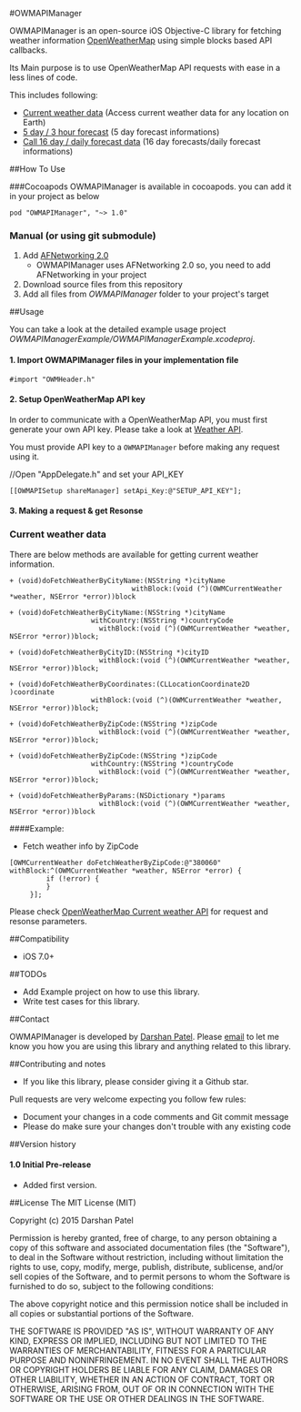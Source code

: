 #OWMAPIManager

OWMAPIManager is an open-source iOS Objective-C library for fetching weather information [OpenWeatherMap][1] using simple blocks based API callbacks.

Its Main purpose is to use OpenWeatherMap API requests with ease in a less lines of code. 

This includes following:

 - [Current weather data][2] (Access current weather data for any location on Earth)
 - [5 day / 3 hour forecast][3] (5 day forecast informations)
 - [Call 16 day / daily forecast data][4]  (16 day forecasts/daily forecast informations)

##How To Use

###Cocoapods
OWMAPIManager is available in cocoapods. you can add it in your project as below

`pod "OWMAPIManager", "~> 1.0"`

### Manual (or using git submodule)
 1. Add [AFNetworking 2.0][4]
    - OWMAPIManager uses AFNetworking 2.0 so, you need to add AFNetworking in your project 
 2. Download source files from this repository
 3. Add all files from *OWMAPIManager* folder to your project's target

##Usage

You can take a look at the detailed example usage project *OWMAPIManagerExample/OWMAPIManagerExample.xcodeproj*.

#### 1. Import OWMAPIManager files in your implementation file

`#import "OWMHeader.h"`

#### 2. Setup OpenWeatherMap API key

In order to communicate with a OpenWeatherMap API, you must first generate your own API key. Please take a look at [Weather API][5].

You must provide API key to a `OWMAPIManager` before making any request using it.

//Open "AppDelegate.h" and set your API_KEY

`[[OWMAPISetup shareManager] setApi_Key:@"SETUP_API_KEY"];`

#### 3. Making a request & get Resonse

### Current weather data

There are below methods are available for getting current weather information.

```
+ (void)doFetchWeatherByCityName:(NSString *)cityName
                              withBlock:(void (^)(OWMCurrentWeather *weather, NSError *error))block
```
```							  
+ (void)doFetchWeatherByCityName:(NSString *)cityName
                    withCountry:(NSString *)countryCode
                      withBlock:(void (^)(OWMCurrentWeather *weather, NSError *error))block;
```					 
```
+ (void)doFetchWeatherByCityID:(NSString *)cityID
                      withBlock:(void (^)(OWMCurrentWeather *weather, NSError *error))block;
```
```
+ (void)doFetchWeatherByCoordinates:(CLLocationCoordinate2D )coordinate
                    withBlock:(void (^)(OWMCurrentWeather *weather, NSError *error))block;
```
```
+ (void)doFetchWeatherByZipCode:(NSString *)zipCode
                      withBlock:(void (^)(OWMCurrentWeather *weather, NSError *error))block;
```
```
+ (void)doFetchWeatherByZipCode:(NSString *)zipCode
                    withCountry:(NSString *)countryCode
                      withBlock:(void (^)(OWMCurrentWeather *weather, NSError *error))block;
```
```
+ (void)doFetchWeatherByParams:(NSDictionary *)params
                      withBlock:(void (^)(OWMCurrentWeather *weather, NSError *error))block
```
####Example:
- Fetch weather info by ZipCode

```
[OWMCurrentWeather doFetchWeatherByZipCode:@"380060" withBlock:^(OWMCurrentWeather *weather, NSError *error) {
         if (!error) {  
         }
     }];	 

```

Please check [OpenWeatherMap Current weather API][2] for request and resonse parameters.


##Compatibility

 - iOS 7.0+

##TODOs

- Add Example project on how to use this library.
- Write test cases for this library.

##Contact

OWMAPIManager is developed by [Darshan Patel](http://iosexception.com). Please [email](mailto:developer.ios89@gmail.com) to let me know you how you are using this library and anything related to this library.

##Contributing and notes

 - If you like this library, please consider giving it a Github star.

Pull requests are very welcome expecting you follow few rules:

 - Document your changes in a code comments and Git commit message
 - Please do make sure your changes don't trouble with any existing code

##Version history

#### 1.0 Initial Pre-release
- Added first version.

##License
The MIT License (MIT)

Copyright (c) 2015 Darshan Patel

Permission is hereby granted, free of charge, to any person obtaining a copy
of this software and associated documentation files (the "Software"), to deal
in the Software without restriction, including without limitation the rights
to use, copy, modify, merge, publish, distribute, sublicense, and/or sell
copies of the Software, and to permit persons to whom the Software is
furnished to do so, subject to the following conditions:

The above copyright notice and this permission notice shall be included in
all copies or substantial portions of the Software.

THE SOFTWARE IS PROVIDED "AS IS", WITHOUT WARRANTY OF ANY KIND, EXPRESS OR
IMPLIED, INCLUDING BUT NOT LIMITED TO THE WARRANTIES OF MERCHANTABILITY,
FITNESS FOR A PARTICULAR PURPOSE AND NONINFRINGEMENT. IN NO EVENT SHALL THE
AUTHORS OR COPYRIGHT HOLDERS BE LIABLE FOR ANY CLAIM, DAMAGES OR OTHER
LIABILITY, WHETHER IN AN ACTION OF CONTRACT, TORT OR OTHERWISE, ARISING FROM,
OUT OF OR IN CONNECTION WITH THE SOFTWARE OR THE USE OR OTHER DEALINGS IN
THE SOFTWARE.


  [1]:http://openweathermap.org/api
  [2]:http://openweathermap.org/current
  [3]:http://openweathermap.org/forecast5
  [4]:http://openweathermap.org/forecast16
  [5]:http://openweathermap.org/api
  
